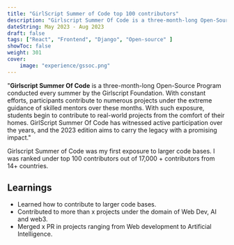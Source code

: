 ```yaml
---
title: "GirlScript Summer of Code top 100 contributors"
description: "Girlscript Summer Of Code is a three-month-long Open-Source Program conducted every summer by the Girlscript Foundation. With constant efforts, participants contribute to numerous projects under the extreme guidance of skilled mentors over these months."
dateString: May 2023 - Aug 2023
draft: false
tags: ["React", "Frontend", "Django", "Open-source" ]
showToc: false
weight: 301
cover:
    image: "experience/gssoc.png"
--- 
```


"**Girlscript Summer Of Code** is a three-month-long Open-Source Program conducted every summer by the Girlscript Foundation. With constant efforts, participants contribute to numerous projects under the extreme guidance of skilled mentors over these months. With such exposure, students begin to contribute to real-world projects from the comfort of their homes. GirlScript Summer Of Code has witnessed active participation over the years, and the 2023 edition aims to carry the legacy with a promising impact."

Girlscript Summer of Code was my first exposure to larger code bases. I was ranked under top 100 contributors out of 17,000 + contributors from 14+ countries.

## Learnings

- Learned how to contribute to larger code bases.
- Contributed to more than x projects under the domain of Web Dev, AI and web3.
- Merged x PR in projects ranging from Web development to Artificial Intelligence.